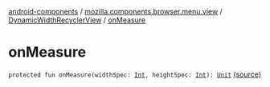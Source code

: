 [android-components](../../index.md) / [mozilla.components.browser.menu.view](../index.md) / [DynamicWidthRecyclerView](index.md) / [onMeasure](./on-measure.md)

# onMeasure

`protected fun onMeasure(widthSpec: `[`Int`](https://kotlinlang.org/api/latest/jvm/stdlib/kotlin/-int/index.html)`, heightSpec: `[`Int`](https://kotlinlang.org/api/latest/jvm/stdlib/kotlin/-int/index.html)`): `[`Unit`](https://kotlinlang.org/api/latest/jvm/stdlib/kotlin/-unit/index.html) [(source)](https://github.com/mozilla-mobile/android-components/blob/master/components/browser/menu/src/main/java/mozilla/components/browser/menu/view/DynamicWidthRecyclerView.kt#L27)